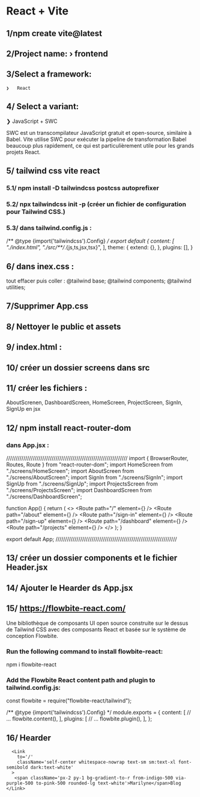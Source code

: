 # React + Vite

## 1/npm create vite@latest

## 2/Project name: › frontend

## 3/Select a framework:
    ❯   React

## 4/ Select a variant:
  ❯    JavaScript + SWC

SWC est un transcompilateur JavaScript gratuit et open-source, similaire à Babel.
Vite utilise SWC pour exécuter la pipeline de transformation Babel beaucoup plus rapidement, ce qui est particulièrement utile pour les grands projets React.

## 5/ tailwind css vite react

 ### 5.1/ npm install -D tailwindcss postcss autoprefixer

 ### 5.2/ npx tailwindcss init -p (créer un fichier de configuration pour Tailwind CSS.)

 ### 5.3/ dans tailwind.config.js :

 /** @type {import('tailwindcss').Config} */
export default {
  content: [
    "./index.html",
    "./src/**/*.{js,ts,jsx,tsx}",
  ],
  theme: {
    extend: {},
  },
  plugins: [],
}

## 6/ dans inex.css :

tout effacer puis coller :
@tailwind base;
@tailwind components;
@tailwind utilities;

## 7/Supprimer App.css

## 8/ Nettoyer le public et assets

## 9/ index.html :

<!doctype html>
<html lang="fr">
  <head>
    <meta charset="UTF-8" />
    <meta name="viewport" content="width=device-width, initial-scale=1.0" />
    <title>Marilyne blog</title>
  </head>
  <body>
    <div id="root"></div>
    <script type="module" src="/src/main.jsx"></script>
  </body>
</html>

## 10/ créer un dossier screens dans src

## 11/ créer les fichiers : 
AboutScrenen, DashboardScreen, HomeScreen, ProjectScreen, SignIn, SignUp en jsx

## 12/ npm install react-router-dom

### dans App.jsx :
////////////////////////////////////////////////////////////////
import { BrowserRouter, Routes, Route } from "react-router-dom";
import HomeScreen from "./screens/HomeScreen";
import AboutScreen from "./screens/AboutScreen";
import SignIn from "./screens/SignIn";
import SignUp from "./screens/SignUp";
import ProjectsScreen from "./screens/ProjectsScreen";
import DashboardScreen from "./screens/DashboardScreen";

function App() {
  return (
    <>
      <BrowserRouter>
        <Routes>
          <Route path="/" element={<HomeScreen />} />
          <Route path="/about" element={<AboutScreen />} />
          <Route path="/sign-in" element={<SignIn />} />
          <Route path="/sign-up" element={<SignUp />} />
          <Route path="/dashboard" element={<DashboardScreen />} />
          <Route path="/projects" element={<ProjectsScreen />} />
        </Routes>
      </BrowserRouter>
    </>
  );
}

export default App;
////////////////////////////////////////////////////////////////

## 13/ créer un dossier components et le fichier Header.jsx

## 14/ Ajouter le Hearder ds App.jsx

## 15/ https://flowbite-react.com/

Une bibliothèque de composants UI open source construite sur le dessus de Tailwind CSS avec des composants React et basée sur le système de conception Flowbite.


  ### Run the following command to install flowbite-react:

npm i flowbite-react

  ### Add the Flowbite React content path and plugin to tailwind.config.js:

const flowbite = require("flowbite-react/tailwind");

/** @type {import('tailwindcss').Config} */
module.exports = {
  content: [
    // ...
    flowbite.content(),
  ],
  plugins: [
    // ...
    flowbite.plugin(),
  ],
};

## 16/ Hearder
   
      <Link
        to='/'
        className='self-center whitespace-nowrap text-sm sm:text-xl font-semibold dark:text-white'
      >
       <span className='px-2 py-1 bg-gradient-to-r from-indigo-500 via-purple-500 to-pink-500 rounded-lg text-white'>Marilyne</span>Blog
    </Link>